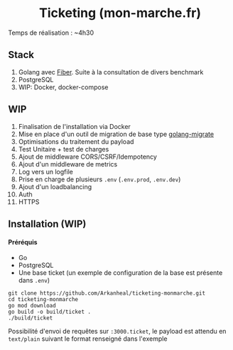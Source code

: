 <div align="center">

# Ticketing (mon-marche.fr)
</div>

Temps de réalisation : ~4h30

## Stack

1. Golang avec [Fiber](https://gofiber.io/). Suite à la consultation de divers benchmark
1. PostgreSQL
1. WIP: Docker, docker-compose

## WIP

1. Finalisation de l'installation via Docker
1. Mise en place d'un outil de migration de base type [golang-migrate](https://github.com/golang-migrate/migrate)
1. Optimisations du traitement du payload
1. Test Unitaire + test de charges
1. Ajout de middleware CORS/CSRF/Idempotency
1. Ajout d'un middleware de metrics
1. Log vers un logfile
1. Prise en charge de plusieurs `.env` (`.env.prod`, `.env.dev`)
1. Ajout d'un loadbalancing
1. Auth
1. HTTPS

## Installation (WIP)

#### Préréquis
* Go
* PostgreSQL
* Une base ticket (un exemple de configuration de la base est présente dans `.env`)

```
git clone https://github.com/Arkanheal/ticketing-monmarche.git
cd ticketing-monmarche
go mod download
go build -o build/ticket .
./build/ticket
```

Possibilité d'envoi de requêtes sur `:3000.ticket`, le payload est attendu en `text/plain` suivant le format renseigné dans l'exemple
